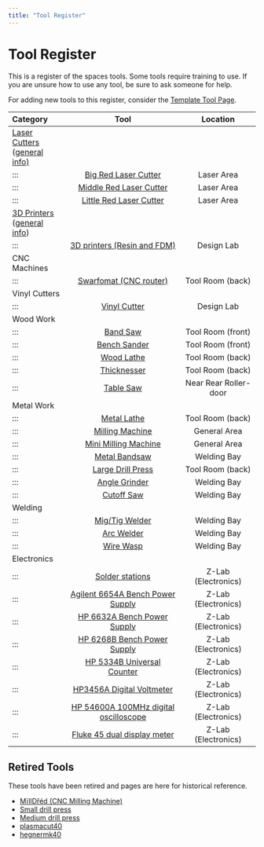 ```yaml
---
title: "Tool Register"
---
```

# Tool Register

This is a register of the spaces tools. Some tools require training to use. If you are unsure how to use any tool, be sure to ask someone for help.

For adding new tools to this register, consider the [Template Tool Page](/tools/template).

<table>
<thead>
<tr class="header">
<th style="text-align: left;">Category</th>
<th style="text-align: center;">Tool</th>
<th style="text-align: center;">Location</th>
</tr>
</thead>
<tbody>
<tr class="odd">
<td style="text-align: left;"><a href="/tools/lasercutters/start">Laser Cutters</a><br />
(<a href="/tools/lasercutters/start">general info)</a></td>
<td style="text-align: center;"></td>
<td style="text-align: center;"></td>
</tr>
<tr class="even">
<td style="text-align: left;">:::</td>
<td style="text-align: center;"><a href="/tools/lasercutters/bigred">Big Red Laser Cutter</a></td>
<td style="text-align: center;">Laser Area</td>
</tr>
<tr class="odd">
<td style="text-align: left;">:::</td>
<td style="text-align: center;"><a href="/tools/lasercutters/middlered">Middle Red Laser Cutter</a></td>
<td style="text-align: center;">Laser Area</td>
</tr>
<tr class="even">
<td style="text-align: left;">:::</td>
<td style="text-align: center;"><a href="/tools/lasercutters/littlered">Little Red Laser Cutter</a></td>
<td style="text-align: center;">Laser Area</td>
</tr>
<tr class="odd">
<td style="text-align: left;"><a href="/tools/3dprinters/start">3D Printers</a><br />
(<a href="/tools/3dprinters/start">general info</a>)</td>
<td style="text-align: center;"></td>
<td style="text-align: center;"></td>
</tr>
<tr class="even">
<td style="text-align: left;">:::</td>
<td style="text-align: center;"><a href="/tools/3dprinters/start">3D printers (Resin and FDM)</a></td>
<td style="text-align: center;">Design Lab</td>
</tr>
<tr class="odd">
<td style="text-align: left;">CNC Machines</td>
<td style="text-align: center;"></td>
<td style="text-align: center;"></td>
</tr>
<tr class="even">
<td style="text-align: left;">:::</td>
<td style="text-align: center;"><a href="/tools/swarfomat">Swarfomat (CNC router)</a></td>
<td style="text-align: center;">Tool Room (back)</td>
</tr>
<tr class="odd">
<td style="text-align: left;">Vinyl Cutters</td>
<td style="text-align: center;"></td>
<td style="text-align: center;"></td>
</tr>
<tr class="even">
<td style="text-align: left;">:::</td>
<td style="text-align: center;"><a href="/tools/wk1360">Vinyl Cutter</a></td>
<td style="text-align: center;">Design Lab</td>
</tr>
<tr class="odd">
<td style="text-align: left;">Wood Work</td>
<td style="text-align: center;"></td>
<td style="text-align: center;"></td>
</tr>
<tr class="even">
<td style="text-align: left;">:::</td>
<td style="text-align: center;"><a href="/tools/bandsaw">Band Saw</a></td>
<td style="text-align: center;">Tool Room (front)</td>
</tr>
<tr class="odd">
<td style="text-align: left;">:::</td>
<td style="text-align: center;"><a href="/tools/benchsander">Bench Sander</a></td>
<td style="text-align: center;">Tool Room (front)</td>
</tr>
<tr class="even">
<td style="text-align: left;">:::</td>
<td style="text-align: center;"><a href="/tools/Wood lathe">Wood Lathe</a></td>
<td style="text-align: center;">Tool Room (back)</td>
</tr>
<tr class="odd">
<td style="text-align: left;">:::</td>
<td style="text-align: center;"><a href="/tools/thicknesser">Thicknesser</a></td>
<td style="text-align: center;">Tool Room (back)</td>
</tr>
<tr class="even">
<td style="text-align: left;">:::</td>
<td style="text-align: center;"><a href="/tools/tablesaw">Table Saw</a></td>
<td style="text-align: center;">Near Rear Roller-door</td>
</tr>
<tr class="odd">
<td style="text-align: left;">Metal Work</td>
<td style="text-align: center;"></td>
<td style="text-align: center;"></td>
</tr>
<tr class="even">
<td style="text-align: left;">:::</td>
<td style="text-align: center;"><a href="/tools/Lathe">Metal Lathe</a></td>
<td style="text-align: center;">Tool Room (back)</td>
</tr>
<tr class="odd">
<td style="text-align: left;">:::</td>
<td style="text-align: center;"><a href="/tools/milling_machine">Milling Machine</a></td>
<td style="text-align: center;">General Area</td>
</tr>
<tr class="even">
<td style="text-align: left;">:::</td>
<td style="text-align: center;"><a href="/tools/MillMini">Mini Milling Machine</a></td>
<td style="text-align: center;">General Area</td>
</tr>
<tr class="odd">
<td style="text-align: left;">:::</td>
<td style="text-align: center;"><a href="/tools/metalbandsaw">Metal Bandsaw</a></td>
<td style="text-align: center;">Welding Bay</td>
</tr>
<tr class="even">
<td style="text-align: left;">:::</td>
<td style="text-align: center;"><a href="/tools/Large Drill Press">Large Drill Press</a></td>
<td style="text-align: center;">Tool Room (back)</td>
</tr>
<tr class="odd">
<td style="text-align: left;">:::</td>
<td style="text-align: center;"><a href="/tools/Angle Grinder">Angle Grinder</a></td>
<td style="text-align: center;">Welding Bay</td>
</tr>
<tr class="even">
<td style="text-align: left;">:::</td>
<td style="text-align: center;"><a href="/tools/Cutoff Saw">Cutoff Saw</a></td>
<td style="text-align: center;">Welding Bay</td>
</tr>
<tr class="odd">
<td style="text-align: left;">Welding</td>
<td style="text-align: center;"></td>
<td style="text-align: center;"></td>
</tr>
<tr class="even">
<td style="text-align: left;">:::</td>
<td style="text-align: center;"><a href="/tools/Mig/Tig Welder">Mig/Tig Welder</a></td>
<td style="text-align: center;">Welding Bay</td>
</tr>
<tr class="odd">
<td style="text-align: left;">:::</td>
<td style="text-align: center;"><a href="/tools/Arc Welder">Arc Welder</a></td>
<td style="text-align: center;">Welding Bay</td>
</tr>
<tr class="even">
<td style="text-align: left;">:::</td>
<td style="text-align: center;"><a href="/tools/Wire Wasp">Wire Wasp</a></td>
<td style="text-align: center;">Welding Bay</td>
</tr>
<tr class="odd">
<td style="text-align: left;">Electronics</td>
<td style="text-align: center;"></td>
<td style="text-align: center;"></td>
</tr>
<tr class="even">
<td style="text-align: left;">:::</td>
<td style="text-align: center;"><a href="/tools/solder_stations">Solder stations</a></td>
<td style="text-align: center;">Z-Lab (Electronics)</td>
</tr>
<tr class="odd">
<td style="text-align: left;">:::</td>
<td style="text-align: center;"><a href="/tools/Agilent 6654A Bench Power Supply">Agilent 6654A Bench Power Supply</a></td>
<td style="text-align: center;">Z-Lab (Electronics)</td>
</tr>
<tr class="even">
<td style="text-align: left;">:::</td>
<td style="text-align: center;"><a href="/tools/HP 6632A Bench Power Supply">HP 6632A Bench Power Supply</a></td>
<td style="text-align: center;">Z-Lab (Electronics)</td>
</tr>
<tr class="odd">
<td style="text-align: left;">:::</td>
<td style="text-align: center;"><a href="/tools/HP 6268B Bench Power Supply">HP 6268B Bench Power Supply</a></td>
<td style="text-align: center;">Z-Lab (Electronics)</td>
</tr>
<tr class="even">
<td style="text-align: left;">:::</td>
<td style="text-align: center;"><a href="/tools/HP 5334B Universal Counter">HP 5334B Universal Counter</a></td>
<td style="text-align: center;">Z-Lab (Electronics)</td>
</tr>
<tr class="odd">
<td style="text-align: left;">:::</td>
<td style="text-align: center;"><a href="/tools/HP3456A Digital Voltmeter">HP3456A Digital Voltmeter</a></td>
<td style="text-align: center;">Z-Lab (Electronics)</td>
</tr>
<tr class="even">
<td style="text-align: left;">:::</td>
<td style="text-align: center;"><a href="/tools/HP 54600A 100MHz digital oscilloscope">HP 54600A 100MHz digital oscilloscope</a></td>
<td style="text-align: center;">Z-Lab (Electronics)</td>
</tr>
<tr class="odd">
<td style="text-align: left;">:::</td>
<td style="text-align: center;"><a href="/tools/Fluke 45 dual display meter">Fluke 45 dual display meter</a></td>
<td style="text-align: center;">Z-Lab (Electronics)</td>
</tr>
</tbody>
</table>

## Retired Tools

These tools have been retired and pages are here for historical reference.

-   [MïllDřéd (CNC Milling Machine)](/tools/milldred)
-   [Small drill press](/tools/smalldrillpress)
-   [Medium drill press](/tools/meddrillpress)
-   [plasmacut40](/tools/plasmacut40)
-   [hegnermk40](/tools/hegnermk40)
